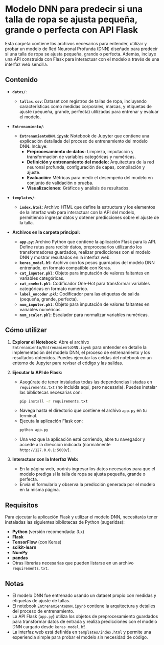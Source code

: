 # Modelo DNN para predecir si una talla de ropa se ajusta pequeña, grande o perfecta con API Flask

Esta carpeta contiene los archivos necesarios para entender, utilizar y probar un modelo de Red Neuronal Profunda (DNN) diseñado para predecir si una talla de ropa se ajusta pequeña, grande o perfecta. Además, incluye una API construida con Flask para interactuar con el modelo a través de una interfaz web sencilla.

## Contenido

* **`datos/`**:
    * **`tallas.csv`**: Dataset con registros de tallas de ropa, incluyendo características como medidas corporales, marcas, y etiquetas de ajuste (pequeña, grande, perfecta) utilizadas para entrenar y evaluar el modelo.

* **`Entrenamiento/`**:
    * **`EntrenamientoDNN.ipynb`**: Notebook de Jupyter que contiene una explicación detallada del proceso de entrenamiento del modelo DNN. Incluye:
        * **Preprocesamiento de datos:** Limpieza, imputación y transformación de variables categóricas y numéricas.
        * **Definición y entrenamiento del modelo:** Arquitectura de la red neuronal profunda, configuración de capas, compilación y ajuste.
        * **Evaluación:** Métricas para medir el desempeño del modelo en conjunto de validación o prueba.
        * **Visualizaciones:** Gráficos y análisis de resultados.

* **`templates/`**:
    * **`index.html`**: Archivo HTML que define la estructura y los elementos de la interfaz web para interactuar con la API del modelo, permitiendo ingresar datos y obtener predicciones sobre el ajuste de la talla.

* **Archivos en la carpeta principal:**
    * **`app.py`**: Archivo Python que contiene la aplicación Flask para la API. Define rutas para recibir datos, preprocesarlos utilizando los transformadores guardados, realizar predicciones con el modelo DNN y mostrar resultados en la interfaz web.
    * **`keras_model.h5`**: Archivo con los pesos guardados del modelo DNN entrenado, en formato compatible con Keras.
    * **`cat_imputer.pkl`**: Objeto para imputación de valores faltantes en variables categóricas.
    * **`cat_onehot.pkl`**: Codificador One-Hot para transformar variables categóricas en formato numérico.
    * **`label_encoder.pkl`**: Codificador para las etiquetas de salida (pequeña, grande, perfecta).
    * **`num_imputer.pkl`**: Objeto para imputación de valores faltantes en variables numéricas.
    * **`num_scaler.pkl`**: Escalador para normalizar variables numéricas.

## Cómo utilizar

1.  **Explorar el Notebook:** Abre el archivo `Entrenamiento/EntrenamientoDNN.ipynb` para entender en detalle la implementación del modelo DNN, el proceso de entrenamiento y los resultados obtenidos. Puedes ejecutar las celdas del notebook en un entorno de Jupyter para revisar el código y las salidas.

2.  **Ejecutar la API de Flask:**
    * Asegúrate de tener instaladas todas las dependencias listadas en `requirements.txt` (no incluida aquí, pero necesaria). Puedes instalar las bibliotecas necesarias con:
        ```bash
        pip install -r requirements.txt
        ```
    * Navega hasta el directorio que contiene el archivo `app.py` en tu terminal.
    * Ejecuta la aplicación Flask con:
        ```bash
        python app.py
        ```
    * Una vez que la aplicación esté corriendo, abre tu navegador y accede a la dirección indicada (normalmente `http://127.0.0.1:5000/`).

3.  **Interactuar con la Interfaz Web:**
    * En la página web, podrás ingresar los datos necesarios para que el modelo prediga si la talla de ropa se ajusta pequeña, grande o perfecta.
    * Envía el formulario y observa la predicción generada por el modelo en la misma página.

## Requisitos

Para ejecutar la aplicación Flask y utilizar el modelo DNN, necesitarás tener instaladas las siguientes bibliotecas de Python (sugeridas):

* **Python** (versión recomendada: 3.x)
* **Flask**
* **TensorFlow** (con Keras)
* **scikit-learn**
* **NumPy**
* **pandas**
* Otras librerías necesarias que pueden listarse en un archivo `requirements.txt`.

## Notas

* El modelo DNN fue entrenado usando un dataset propio con medidas y etiquetas de ajuste de tallas.
* El notebook `EntrenamientoDNN.ipynb` contiene la arquitectura y detalles del proceso de entrenamiento.
* La API Flask (`app.py`) utiliza los objetos de preprocesamiento guardados para transformar datos de entrada y realiza predicciones con el modelo DNN cargado desde `keras_model.h5`.
* La interfaz web está definida en `templates/index.html` y permite una experiencia simple para probar el modelo sin necesidad de código.
